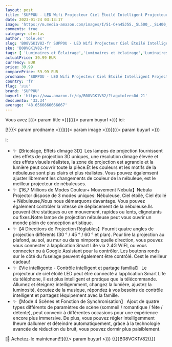 ```yaml
---
layout: post
title: 'SUPPOU - LED Wifi Projecteur Ciel Étoilé Intelligent Projecteur Étoilé Veilleuse Galaxie Gradation/Contrôle vocal/Connexion WiFi/Minuterie Chambre Décorer Cadeau Noël Google Assistant  Blanc '
date: 2023-01-24 03:13:17
image: 'https://m.media-amazon.com/images/I/51-C+n45J5S._SL500_._SL400_.jpg'
comments: true
category: ofertas
author: 'tole.es'
slug: 'B08VGK1V82-fr SUPPOU - LED Wifi Projecteur Ciel Étoilé Intelligent...'
sku: 'B08VGK1V82-fr'
tags: [ 'Luminaires et Éclairage','Luminaires et éclairage','Luminaires intérieur','Veilleuses pour enfants','suppou','Éclairage pour enfants','🇫🇷', ]
actualPrice: 39.99 EUR
currency: EUR
price: 39.99
comparePrice: 59.99 EUR
prodname: 'SUPPOU - LED Wifi Projecteur Ciel Étoilé Intelligent Projecteur Étoilé Veilleuse Galaxie Gradation/Contrôle vocal/Connexion WiFi/Minuterie Chambre Décorer Cadeau Noël Google Assistant  Blanc '
country: 'fr'
flag: '🇫🇷'
brand: 'SUPPOU'
buyurl: 'https://www.amazon.fr/dp/B08VGK1V82/?tag=tolees0d-21'
descuento: '33.34'
average: '48.6566666666667'
---
```


Vous avez [{{< param title >}}]({{< param buyurl >}}) ici:

[![{{< param prodname >}}]({{< param image >}})]({{< param buyurl >}})

ℹ️:

- ✨【Bricolage, Effets dImage 3D】Les lampes de projection fournissent des effets de projection 3D uniques, une résolution dimage élevée et des effets visuels réalistes, la zone de projection est agrandie et la lumière peut couvrir toute la pièce.Et les couleurs et les motifs de la nébuleuse sont plus clairs et plus réalistes. Vous pouvez égalemsent ajuster librement les changements de couleur de la nébuleue, est le meilleur projecteur de nébuleuses.
- ✨【16,7 Millions de Modes Couleur+ Mouvement Nebula】Nebula Projector dispose de 3 modes uniques: Nébuleuse, Ciel étoilé, Ciel étoilé + Nébuleuse,Nous nous démarquons davantage. Vous pouvez également contrôler la vitesse de déplacement de la nébuleuse.Ils peuvent être statiques ou en mouvement, rapides ou lents, clignotants ou fixes.Notre lampe de projection nébuleuse peut vous ouvrir un monde plein de conception artistique.
- ✨【4 Directions de Projection Réglables】Fournit quatre angles de projection différents (30 ° / 45 ° / 60 ° et plan). Pour lire la projection au plafond, au sol, au mur ou dans nimporte quelle direction, vous pouvez vous connecter à lapplication Smart Life via 2.4G WIFI, ou vous connecter ou à Google Assistant pour la contrôler. Les boutons ronds sur le côté du fuselage peuvent également être contrôlé. Cest le meilleur cadeau!
- ✨【Vie intelligente - Contrôle intelligent et partage familial】 Le projecteur de ciel étoilé LED peut être connecté à lapplication Smart Life du téléphone, il est plus intelligent et pratique que la télécommande. Allumez et éteignez intelligemment, changez la lumière, ajustez la luminosité, écoutez de la musique, répondez à vos besoins de contrôle intelligent et partagez léquipement avec la famille.
- ✨【Mode 4 Scènes et Fonction de Synchronisation】 Ajout de quatre types différents de paramètres de scène (sommeil / romantique / fête / détente), peut convenir à différentes occasions pour une expérience encore plus immersive. De plus, vous pouvez régler intelligemment lheure dallumer et déteindre automatiquement, grâce à la technologie avancée de réduction du bruit, vous pouvez dormir plus paisiblement.

[🛒 Achetez-le maintenant!!]({{< param buyurl >}})
{{<world>}}B08VGK1V82{{</world>}}
